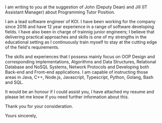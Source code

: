 I am writing to you at the suggestion of John (Deputy Dean) and Jill (IT Assistant Manager) about Programming Tutor Position.

I am a lead software engineer of KOI. I have been working for the company since 2016 and have 12 year experience in a range of software developing fields. I have also been in charge of trainnig junior engineers; I believe that delivering practical approaches and skills is one of my strengths in the educational setting as I continuously train myself to stay at the cutting edge of the field's requirements.

The skills and experiences that I possess mainly focus on OOP Design and corresponding implementations, Algorithms and Data Structures, Relational Database and NoSQL Systems, Network Protocols and Developing both Back-end and Front-end applications. I am capable of instructing those areas in Java, C++, Node.js, Javascript, Typescript, Python, Golang, Bash and SQL.

It would be an honour if I could assist you, I have attached my resume and please let me know if you need further information about this.

Thank you for your consideration.

Yours sincerely,
